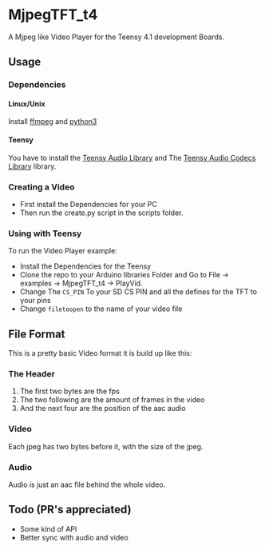# MjpegTFT_t4
A Mjpeg like Video Player for the Teensy 4.1 development Boards.
## Usage
  ### Dependencies
  #### Linux/Unix
  Install [ffmpeg](https://ffmpeg.org) and [python3](https://python.org)
  #### Teensy
  You have to install the [Teensy Audio Library](https://github.com/PaulStoffregen/Audio) and The [Teensy Audio Codecs Library](https://github.com/FrankBoesing/Arduino-Teensy-Codec-lib) library.
  ### Creating a Video
  - First install the Dependencies for your PC
  - Then run the create.py script in the scripts folder.
  ### Using with Teensy
  To run the Video Player example:
  - Install the Dependencies for the Teensy
  - Clone the repo to your Arduino libraries Folder and Go to File -> examples -> MjpegTFT_t4 -> PlayVid.
  - Change The `CS_PIN` To your SD CS PIN and all the defines for the TFT to your pins
  - Change `filetoopen` to the name of your video file
## File Format
This is a pretty basic Video format it is build up like this:
### The Header
  1. The first two bytes are the fps
  2. The two following are the amount of frames in the video
  3. And the next four are the position of the aac audio
### Video
  Each jpeg has two bytes before it, with the size of the jpeg.
### Audio
  Audio is just an aac file behind the whole video.
## Todo (PR's appreciated)
- Some kind of API
- Better sync with audio and video
